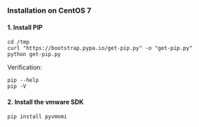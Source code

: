 ### Installation on CentOS 7

#### 1. Install PIP
```
cd /tmp
curl "https://bootstrap.pypa.io/get-pip.py" -o "get-pip.py"
python get-pip.py
```

Verification:
```
pip --help
pip -V
```

#### 2. Install the vmware SDK
```
pip install pyvmomi
```
